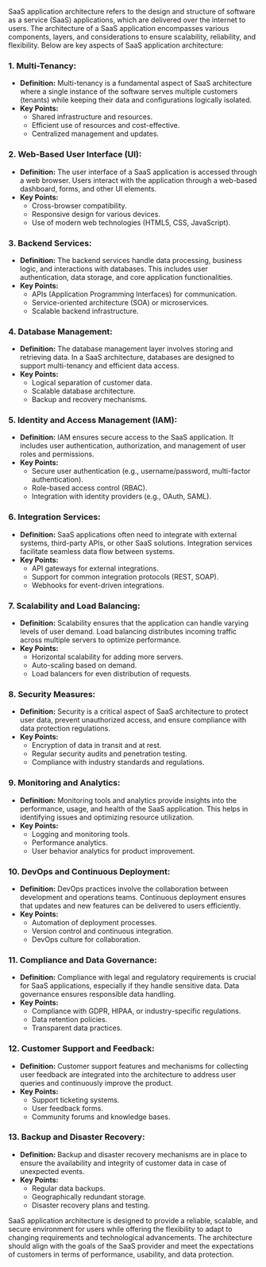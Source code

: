 SaaS application architecture refers to the design and structure of software as a service (SaaS) applications, which are delivered over the internet to users. The architecture of a SaaS application encompasses various components, layers, and considerations to ensure scalability, reliability, and flexibility. Below are key aspects of SaaS application architecture:

### 1. **Multi-Tenancy:**
   - **Definition:** Multi-tenancy is a fundamental aspect of SaaS architecture where a single instance of the software serves multiple customers (tenants) while keeping their data and configurations logically isolated.
   - **Key Points:**
     - Shared infrastructure and resources.
     - Efficient use of resources and cost-effective.
     - Centralized management and updates.

### 2. **Web-Based User Interface (UI):**
   - **Definition:** The user interface of a SaaS application is accessed through a web browser. Users interact with the application through a web-based dashboard, forms, and other UI elements.
   - **Key Points:**
     - Cross-browser compatibility.
     - Responsive design for various devices.
     - Use of modern web technologies (HTML5, CSS, JavaScript).

### 3. **Backend Services:**
   - **Definition:** The backend services handle data processing, business logic, and interactions with databases. This includes user authentication, data storage, and core application functionalities.
   - **Key Points:**
     - APIs (Application Programming Interfaces) for communication.
     - Service-oriented architecture (SOA) or microservices.
     - Scalable backend infrastructure.

### 4. **Database Management:**
   - **Definition:** The database management layer involves storing and retrieving data. In a SaaS architecture, databases are designed to support multi-tenancy and efficient data access.
   - **Key Points:**
     - Logical separation of customer data.
     - Scalable database architecture.
     - Backup and recovery mechanisms.

### 5. **Identity and Access Management (IAM):**
   - **Definition:** IAM ensures secure access to the SaaS application. It includes user authentication, authorization, and management of user roles and permissions.
   - **Key Points:**
     - Secure user authentication (e.g., username/password, multi-factor authentication).
     - Role-based access control (RBAC).
     - Integration with identity providers (e.g., OAuth, SAML).

### 6. **Integration Services:**
   - **Definition:** SaaS applications often need to integrate with external systems, third-party APIs, or other SaaS solutions. Integration services facilitate seamless data flow between systems.
   - **Key Points:**
     - API gateways for external integrations.
     - Support for common integration protocols (REST, SOAP).
     - Webhooks for event-driven integrations.

### 7. **Scalability and Load Balancing:**
   - **Definition:** Scalability ensures that the application can handle varying levels of user demand. Load balancing distributes incoming traffic across multiple servers to optimize performance.
   - **Key Points:**
     - Horizontal scalability for adding more servers.
     - Auto-scaling based on demand.
     - Load balancers for even distribution of requests.

### 8. **Security Measures:**
   - **Definition:** Security is a critical aspect of SaaS architecture to protect user data, prevent unauthorized access, and ensure compliance with data protection regulations.
   - **Key Points:**
     - Encryption of data in transit and at rest.
     - Regular security audits and penetration testing.
     - Compliance with industry standards and regulations.

### 9. **Monitoring and Analytics:**
   - **Definition:** Monitoring tools and analytics provide insights into the performance, usage, and health of the SaaS application. This helps in identifying issues and optimizing resource utilization.
   - **Key Points:**
     - Logging and monitoring tools.
     - Performance analytics.
     - User behavior analytics for product improvement.

### 10. **DevOps and Continuous Deployment:**
   - **Definition:** DevOps practices involve the collaboration between development and operations teams. Continuous deployment ensures that updates and new features can be delivered to users efficiently.
   - **Key Points:**
     - Automation of deployment processes.
     - Version control and continuous integration.
     - DevOps culture for collaboration.

### 11. **Compliance and Data Governance:**
   - **Definition:** Compliance with legal and regulatory requirements is crucial for SaaS applications, especially if they handle sensitive data. Data governance ensures responsible data handling.
   - **Key Points:**
     - Compliance with GDPR, HIPAA, or industry-specific regulations.
     - Data retention policies.
     - Transparent data practices.

### 12. **Customer Support and Feedback:**
   - **Definition:** Customer support features and mechanisms for collecting user feedback are integrated into the architecture to address user queries and continuously improve the product.
   - **Key Points:**
     - Support ticketing systems.
     - User feedback forms.
     - Community forums and knowledge bases.

### 13. **Backup and Disaster Recovery:**
   - **Definition:** Backup and disaster recovery mechanisms are in place to ensure the availability and integrity of customer data in case of unexpected events.
   - **Key Points:**
     - Regular data backups.
     - Geographically redundant storage.
     - Disaster recovery plans and testing.

SaaS application architecture is designed to provide a reliable, scalable, and secure environment for users while offering the flexibility to adapt to changing requirements and technological advancements. The architecture should align with the goals of the SaaS provider and meet the expectations of customers in terms of performance, usability, and data protection.
